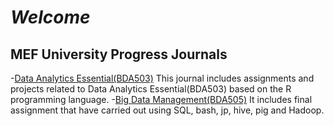 # *Welcome*

## MEF University Progress Journals
-[Data Analytics Essential(BDA503)](https://pjournal.github.io/mef04-baykano/)
This journal includes assignments and projects related to Data Analytics Essential(BDA503) based on the R programming language.
-[Big Data Management(BDA505)]()
It includes final assignment that have carried out using SQL, bash, jp, hive, pig and Hadoop.
